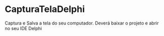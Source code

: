# CapturaTelaDelphi
Captura e Salva a tela do seu computador.
Deverá baixar o projeto e abrir no seu IDE Delphi
